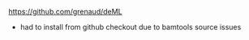 https://github.com/grenaud/deML

- had to install from github checkout due to bamtools source issues 
